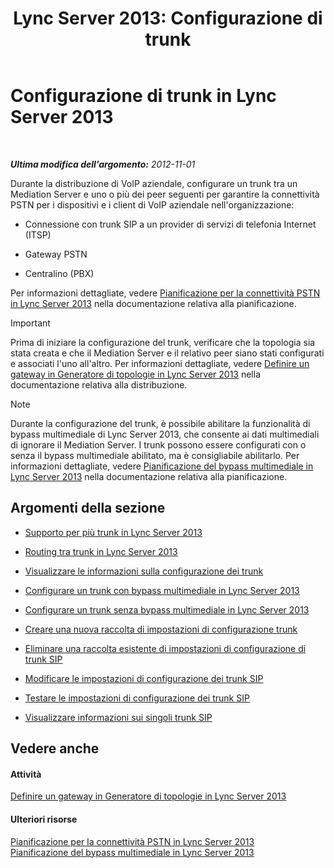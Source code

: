 ﻿---
title: 'Lync Server 2013: Configurazione di trunk'
TOCTitle: Configurazione di trunk
ms:assetid: 0c339511-a185-484e-94f0-dbe918b7e48a
ms:mtpsurl: https://technet.microsoft.com/it-it/library/Gg398170(v=OCS.15)
ms:contentKeyID: 49299653
ms.date: 08/24/2015
mtps_version: v=OCS.15
ms.translationtype: HT
---

# Configurazione di trunk in Lync Server 2013

 

_**Ultima modifica dell'argomento:** 2012-11-01_

Durante la distribuzione di VoIP aziendale, configurare un trunk tra un Mediation Server e uno o più dei peer seguenti per garantire la connettività PSTN per i dispositivi e i client di VoIP aziendale nell'organizzazione:

  - Connessione con trunk SIP a un provider di servizi di telefonia Internet (ITSP)

  - Gateway PSTN

  - Centralino (PBX)

Per informazioni dettagliate, vedere [Pianificazione per la connettività PSTN in Lync Server 2013](lync-server-2013-planning-for-pstn-connectivity.md) nella documentazione relativa alla pianificazione.

> [!important]  
> Prima di iniziare la configurazione del trunk, verificare che la topologia sia stata creata e che il Mediation Server e il relativo peer siano stati configurati e associati l'uno all'altro. Per informazioni dettagliate, vedere <a href="lync-server-2013-define-a-gateway-in-topology-builder.md">Definire un gateway in Generatore di topologie in Lync Server 2013</a> nella documentazione relativa alla distribuzione.


> [!NOTE]
> Durante la configurazione del trunk, è possibile abilitare la funzionalità di bypass multimediale di Lync Server 2013, che consente ai dati multimediali di ignorare il Mediation Server. I trunk possono essere configurati con o senza il bypass multimediale abilitato, ma è consigliabile abilitarlo. Per informazioni dettagliate, vedere <A href="lync-server-2013-planning-for-media-bypass.md">Pianificazione del bypass multimediale in Lync Server 2013</A> nella documentazione relativa alla pianificazione.



## Argomenti della sezione

  - [Supporto per più trunk in Lync Server 2013](lync-server-2013-multiple-trunk-support.md)

  - [Routing tra trunk in Lync Server 2013](lync-server-2013-inter-trunk-routing.md)

  - [Visualizzare le informazioni sulla configurazione dei trunk](lync-server-2013-view-trunk-configuration-information.md)

  - [Configurare un trunk con bypass multimediale in Lync Server 2013](lync-server-2013-configure-a-trunk-with-media-bypass.md)

  - [Configurare un trunk senza bypass multimediale in Lync Server 2013](lync-server-2013-configure-a-trunk-without-media-bypass.md)

  - [Creare una nuova raccolta di impostazioni di configurazione trunk](lync-server-2013-create-a-new-collection-of-trunk-configuration-settings.md)

  - [Eliminare una raccolta esistente di impostazioni di configurazione di trunk SIP](lync-server-2013-delete-an-existing-collection-of-sip-trunk-configuration-settings.md)

  - [Modificare le impostazioni di configurazione dei trunk SIP](lync-server-2013-modify-sip-trunk-configuration-settings.md)

  - [Testare le impostazioni di configurazione dei trunk SIP](lync-server-2013-test-sip-trunk-configuration-settings.md)

  - [Visualizzare informazioni sui singoli trunk SIP](lync-server-2013-view-information-about-individual-sip-trunks.md)

## Vedere anche

#### Attività

[Definire un gateway in Generatore di topologie in Lync Server 2013](lync-server-2013-define-a-gateway-in-topology-builder.md)  

#### Ulteriori risorse

[Pianificazione per la connettività PSTN in Lync Server 2013](lync-server-2013-planning-for-pstn-connectivity.md)  
[Pianificazione del bypass multimediale in Lync Server 2013](lync-server-2013-planning-for-media-bypass.md)

